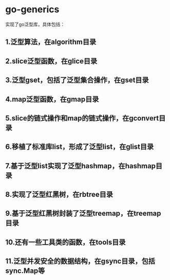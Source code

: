 # go-generics
实现了go泛型库，具体包括：
## 1.泛型算法，在algorithm目录
## 2.slice泛型函数，在glice目录
## 3.泛型gset，包括了泛型集合操作，在gset目录
## 4.map泛型函数，在gmap目录
## 5.slice的链式操作和map的链式操作，在gconvert目录
## 6.移植了标准库list，形成了泛型list，在glist目录
## 7.基于泛型list实现了泛型hashmap，在hashmap目录
## 8.实现了泛型红黑树，在rbtree目录
## 9.基于泛型红黑树封装了泛型treemap，在treemap目录
## 10.还有一些工具类的函数，在tools目录
## 11.泛型并发安全的数据结构，在gsync目录，包括sync.Map等
